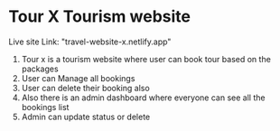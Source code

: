 # Tour X Tourism website 

Live site Link: "travel-website-x.netlify.app"

1. Tour x is a tourism website where user can book tour based on the packages
2. User can Manage all bookings
3. User can delete their booking also
4. Also there is an admin dashboard where everyone can see all the bookings list 
5. Admin can update status or delete

